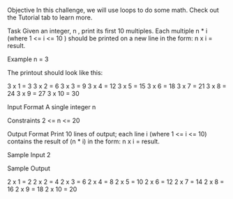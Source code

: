 Objective
In this challenge, we will use loops to do some math. Check out the Tutorial tab to learn more.

Task
Given an integer, n , print its first 10 multiples. Each multiple n * i (where 1 <= i <= 10 ) should be printed on a new line in the form: n x i = result.

Example
n = 3

The printout should look like this:

3 x 1 = 3
3 x 2 = 6
3 x 3 = 9
3 x 4 = 12
3 x 5 = 15
3 x 6 = 18
3 x 7 = 21
3 x 8 = 24
3 x 9 = 27
3 x 10 = 30

Input Format
A single integer n

Constraints
2 <= n <= 20

Output Format
Print 10 lines of output; each line i (where 1 <= i <= 10) contains the result of (n * i) in the form: n x i = result.


Sample Input
2

Sample Output

2 x 1 = 2
2 x 2 = 4
2 x 3 = 6
2 x 4 = 8
2 x 5 = 10
2 x 6 = 12
2 x 7 = 14
2 x 8 = 16
2 x 9 = 18
2 x 10 = 20